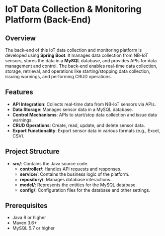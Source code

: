 # IoT Data Collection & Monitoring Platform (Back-End)

## Overview
The back-end of this IoT data collection and monitoring platform is developed using **Spring Boot**. It manages data collection from NB-IoT sensors, stores the data in a **MySQL** database, and provides APIs for data management and control. The back-end enables real-time data collection, storage, retrieval, and operations like starting/stopping data collection, issuing warnings, and performing CRUD operations.

## Features
- **API Integration**: Collects real-time data from NB-IoT sensors via APIs.
- **Data Storage**: Manages sensor data in a MySQL database.
- **Control Mechanisms**: APIs to start/stop data collection and issue data warnings.
- **CRUD Operations**: Create, read, update, and delete sensor data.
- **Export Functionality**: Export sensor data in various formats (e.g., Excel, CSV).

## Project Structure
- **src/**: Contains the Java source code.
  - **controller/**: Handles API requests and responses.
  - **service/**: Contains the business logic of the platform.
  - **repository/**: Manages database interactions.
  - **model/**: Represents the entities for the MySQL database.
  - **config/**: Configuration files for the database and other settings.

## Prerequisites
- Java 8 or higher
- Maven 3.6+
- MySQL 5.7 or higher
